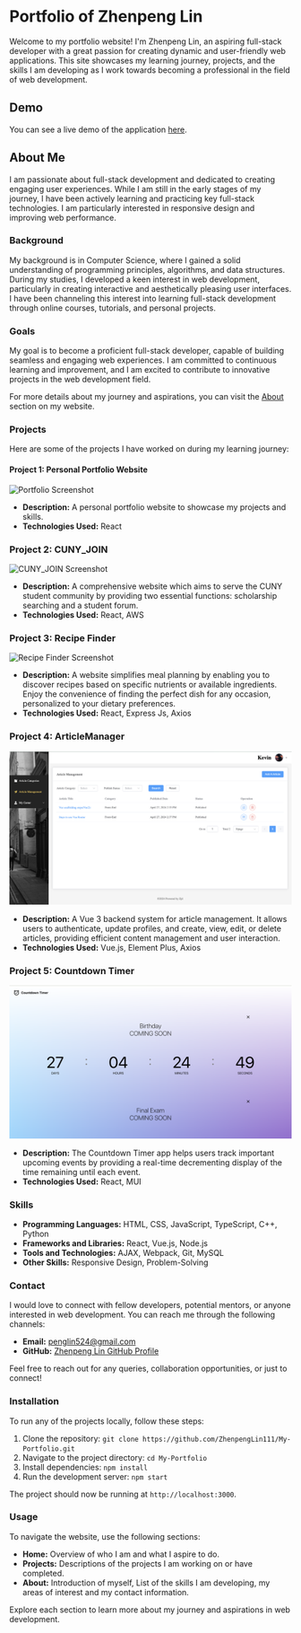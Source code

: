 # Portfolio of Zhenpeng Lin

Welcome to my portfolio website! I'm Zhenpeng Lin, an aspiring full-stack developer with a great passion for creating dynamic and user-friendly web applications. This site showcases my learning journey, projects, and the skills I am developing as I work towards becoming a professional in the field of web development.

## Demo

You can see a live demo of the application [here](https://zplmyportfolio.netlify.app).

## About Me

I am passionate about full-stack development and dedicated to creating engaging user experiences. While I am still in the early stages of my journey, I have been actively learning and practicing key full-stack technologies. I am particularly interested in responsive design and improving web performance.

### Background

My background is in Computer Science, where I gained a solid understanding of programming principles, algorithms, and data structures. During my studies, I developed a keen interest in web development, particularly in creating interactive and aesthetically pleasing user interfaces. I have been channeling this interest into learning full-stack development through online courses, tutorials, and personal projects.

### Goals

My goal is to become a proficient full-stack developer, capable of building seamless and engaging web experiences. I am committed to continuous learning and improvement, and I am excited to contribute to innovative projects in the web development field.

For more details about my journey and aspirations, you can visit the [About](#about) section on my website.

### Projects

Here are some of the projects I have worked on during my learning journey:

#### Project 1: Personal Portfolio Website
![Portfolio Screenshot](/src/assets/MyPortfolio.png)
- **Description:** A personal portfolio website to showcase my projects and skills.
- **Technologies Used:** React

### Project 2: CUNY_JOIN
![CUNY_JOIN Screenshot](/src/assets/CUNY_JOIN.png)
- **Description:** A comprehensive website which aims to serve the CUNY student community by providing two essential functions: scholarship searching and a student forum.
- **Technologies Used:** React, AWS

### Project 3: Recipe Finder
![Recipe Finder Screenshot](/src/assets/Recipe-Finder.png)
- **Description:** A website simplifies meal planning by enabling you to discover recipes based on specific nutrients or available ingredients. Enjoy the convenience of finding the perfect dish for any occasion, personalized to your dietary preferences. 
- **Technologies Used:** React, Express Js, Axios

### Project 4: ArticleManager
![ArticleManager Screenshot](/src/assets/ArticleManager.png)
- **Description:** A Vue 3 backend system for article management. It allows users to authenticate, update profiles, and create, view, edit, or delete articles, providing efficient content management and user interaction.
- **Technologies Used:** Vue.js, Element Plus, Axios

### Project 5: Countdown Timer
![Countdown Timer Screenshot](/src/assets/Countdown-Timer.png)
- **Description:** The Countdown Timer app helps users track important upcoming events by providing a real-time decrementing display of the time remaining until each event.
- **Technologies Used:** React, MUI

### Skills

- **Programming Languages:** HTML, CSS, JavaScript, TypeScript, C++, Python
- **Frameworks and Libraries:** React, Vue.js, Node.js
- **Tools and Technologies:** AJAX, Webpack, Git, MySQL
- **Other Skills:** Responsive Design, Problem-Solving

### Contact

I would love to connect with fellow developers, potential mentors, or anyone interested in web development. You can reach me through the following channels:

- **Email:** penglin524@gmail.com
- **GitHub:** [Zhenpeng Lin GitHub Profile](https://github.com/ZhenpengLin111)

Feel free to reach out for any queries, collaboration opportunities, or just to connect!

### Installation

To run any of the projects locally, follow these steps:

1. Clone the repository: `git clone https://github.com/ZhenpengLin111/My-Portfolio.git`
2. Navigate to the project directory: `cd My-Portfolio`
3. Install dependencies: `npm install`
4. Run the development server: `npm start`

The project should now be running at `http://localhost:3000`.

### Usage

To navigate the website, use the following sections:
- **Home:** Overview of who I am and what I aspire to do.
- **Projects:** Descriptions of the projects I am working on or have completed.
- **About:** Introduction of myself, List of the skills I am developing, my areas of interest and my contact information.

Explore each section to learn more about my journey and aspirations in web development.